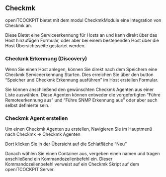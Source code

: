 ## Checkmk

openITCOCKPIT bietet mit dem modul CheckmkModule eine Integration von Checkmk an.

Diese Bietet eine Serviceerkennung für Hosts an und kann direkt über das Host hinzufügen Formular, oder aber bei einem bestehenden Host über die Host Übersichtsseite gestartet werden.

### Checkmk Erkennung (Discovery)

Wenn Sie einen Host anlegen, können Sie direkt nach dem Speichern eine Checkmk Serviceerkennung Starten. Dies erreichen Sie über den button “Speicher und Checkmk Erkennung ausführen” im Host erstellen Formular.

Sie können anschließend den gewünschten Checkmk Agenten aus einer Liste auswählen. Diese Agenten können entweder die vorgefertigten “Führe Remoteerkennung aus” und “Führe SNMP Erkennung aus” oder aber auch selbst definierte sein.

### Checkmk Agent erstellen

Um einen Checkmk Agenten zu erstellen, Navigieren Sie im Hauptmenü nach Checkmk → Checkmk Agenten

Dort klicken Sie in der Übersicht auf die Schlatfläche “Neu”

Danach wählen Sie einen Container aus, vergeben einen namen und tragen anschließend ein Kommandozeilenbefehl ein. Dieser Kommandozeilenbefehl verweist auf ein Checkmk Skript auf dem openITCOCKPIT Server.